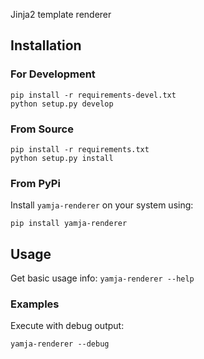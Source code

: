 
Jinja2 template renderer

## Installation

### For Development

```
pip install -r requirements-devel.txt
python setup.py develop
```

### From Source

```
pip install -r requirements.txt
python setup.py install
```

### From PyPi

Install `yamja-renderer` on your system using:

```
pip install yamja-renderer
```

## Usage

Get basic usage info: `yamja-renderer --help`

### Examples

Execute with debug output:

`yamja-renderer --debug`
